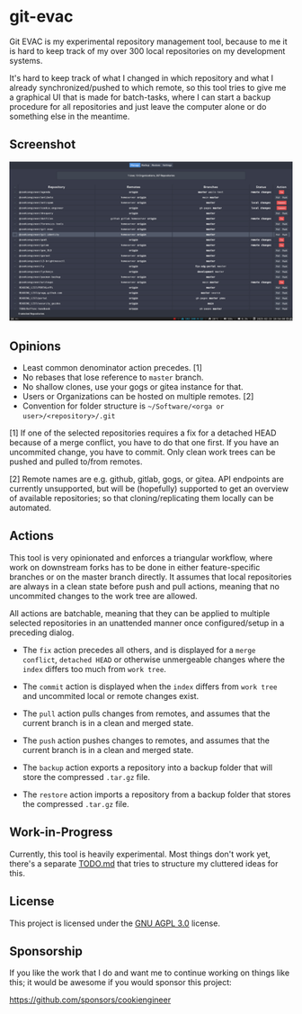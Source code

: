 
# git-evac

Git EVAC is my experimental repository management tool, because to me it is hard to keep track of
my over 300 local repositories on my development systems.

It's hard to keep track of what I changed in which repository and what I already synchronized/pushed
to which remote, so this tool tries to give me a graphical UI that is made for batch-tasks, where I
can start a backup procedure for all repositories and just leave the computer alone or do something
else in the meantime.


## Screenshot

![Screenshot](./asset/screenshot.jpg)


## Opinions

- Least common denominator action precedes. [1]
- No rebases that lose reference to `master` branch.
- No shallow clones, use your gogs or gitea instance for that.
- Users or Organizations can be hosted on multiple remotes. [2]
- Convention for folder structure is `~/Software/<orga or user>/<repository>/.git`


[1] If one of the selected repositories requires a fix for a detached HEAD because of a merge conflict,
you have to do that one first. If you have an uncommited change, you have to commit. Only clean work
trees can be pushed and pulled to/from remotes.

[2] Remote names are e.g. github, gitlab, gogs, or gitea. API endpoints are currently unsupported, but
will be (hopefully) supported to get an overview of available repositories; so that cloning/replicating
them locally can be automated.


## Actions

This tool is very opinionated and enforces a triangular workflow, where work on downstream forks has
to be done in either feature-specific branches or on the master branch directly. It assumes that local
repositories are always in a clean state before push and pull actions, meaning that no uncommited
changes to the work tree are allowed.

All actions are batchable, meaning that they can be applied to multiple selected repositories in an
unattended manner once configured/setup in a preceding dialog.

- The `fix` action precedes all others, and is displayed for a `merge conflict`, `detached HEAD` or
  otherwise unmergeable changes where the `index` differs too much from `work tree`.

- The `commit` action is displayed when the `index` differs from `work tree` and uncommited local
  or remote changes exist.

- The `pull` action pulls changes from remotes, and assumes that the current branch is in a clean
  and merged state.

- The `push` action pushes changes to remotes, and assumes that the current branch is in a clean
  and merged state.

- The `backup` action exports a repository into a backup folder that will store the compressed `.tar.gz` file.

- The `restore` action imports a repository from a backup folder that stores the compressed `.tar.gz` file.


## Work-in-Progress

Currently, this tool is heavily experimental. Most things don't work yet, there's a separate
[TODO.md](/TODO.md) that tries to structure my cluttered ideas for this.


## License

This project is licensed under the [GNU AGPL 3.0](./AGPL-3.0md) license.


## Sponsorship

If you like the work that I do and want me to continue working on things
like this; it would be awesome if you would sponsor this project:

https://github.com/sponsors/cookiengineer

